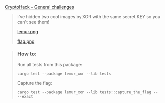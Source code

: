 [CryptoHack – General challenges](https://cryptohack.org/challenges/general/)

> I've hidden two cool images by XOR with the same secret KEY so you can't see them!
>
> [lemur.png](https://cryptohack.org/static/challenges/lemur_ed66878c338e662d3473f0d98eedbd0d.png)
>
> [flag.png](https://cryptohack.org/static/challenges/flag_7ae18c704272532658c10b5faad06d74.png)

> ### How to:
> Run all tests from this package:
>
>     cargo test --package lemur_xor --lib tests
>
> Capture the flag:
>
>     cargo test --package lemur_xor --lib tests::capture_the_flag -- --exact

